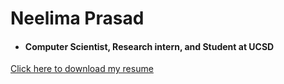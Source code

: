 
# Neelima Prasad

- #### Computer Scientist, Research intern, and Student at UCSD
[Click here to download my resume](https://github.com/neelimagprasad/neelimagprasad/files/6201978/Neelima.Prasad.resume.pdf)
